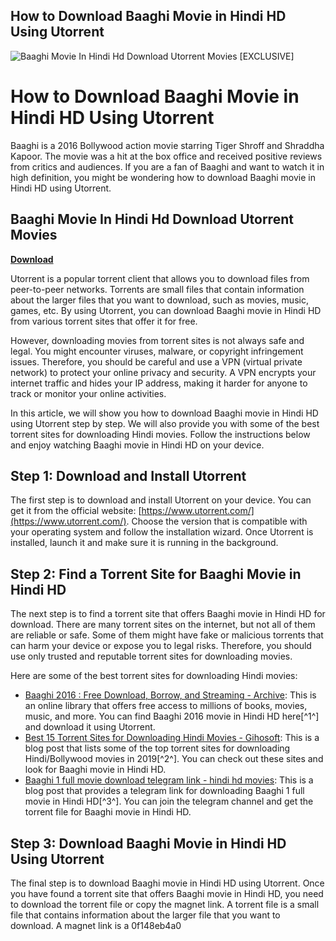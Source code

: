 ## How to Download Baaghi Movie in Hindi HD Using Utorrent

 
![Baaghi Movie In Hindi Hd Download Utorrent Movies \[EXCLUSIVE\]](https://encrypted-tbn2.gstatic.com/images?q=tbn:ANd9GcSjrM55RHAu9VkB-9F79O0EtDP7TVvzTKWv8Z7XJipIMoRMuo7VHGk_w5MS)

 
# How to Download Baaghi Movie in Hindi HD Using Utorrent
 
Baaghi is a 2016 Bollywood action movie starring Tiger Shroff and Shraddha Kapoor. The movie was a hit at the box office and received positive reviews from critics and audiences. If you are a fan of Baaghi and want to watch it in high definition, you might be wondering how to download Baaghi movie in Hindi HD using Utorrent.
 
## Baaghi Movie In Hindi Hd Download Utorrent Movies


[**Download**](https://www.google.com/url?q=https%3A%2F%2Ftinurll.com%2F2tKpmA&sa=D&sntz=1&usg=AOvVaw0-tUYxiDd6mrawDXJ1_95N)

 
Utorrent is a popular torrent client that allows you to download files from peer-to-peer networks. Torrents are small files that contain information about the larger files that you want to download, such as movies, music, games, etc. By using Utorrent, you can download Baaghi movie in Hindi HD from various torrent sites that offer it for free.
 
However, downloading movies from torrent sites is not always safe and legal. You might encounter viruses, malware, or copyright infringement issues. Therefore, you should be careful and use a VPN (virtual private network) to protect your online privacy and security. A VPN encrypts your internet traffic and hides your IP address, making it harder for anyone to track or monitor your online activities.
 
In this article, we will show you how to download Baaghi movie in Hindi HD using Utorrent step by step. We will also provide you with some of the best torrent sites for downloading Hindi movies. Follow the instructions below and enjoy watching Baaghi movie in Hindi HD on your device.
  
## Step 1: Download and Install Utorrent
 
The first step is to download and install Utorrent on your device. You can get it from the official website: [https://www.utorrent.com/](https://www.utorrent.com/). Choose the version that is compatible with your operating system and follow the installation wizard. Once Utorrent is installed, launch it and make sure it is running in the background.
  
## Step 2: Find a Torrent Site for Baaghi Movie in Hindi HD
 
The next step is to find a torrent site that offers Baaghi movie in Hindi HD for download. There are many torrent sites on the internet, but not all of them are reliable or safe. Some of them might have fake or malicious torrents that can harm your device or expose you to legal risks. Therefore, you should use only trusted and reputable torrent sites for downloading movies.
 
Here are some of the best torrent sites for downloading Hindi movies:
 
- [Baaghi 2016 : Free Download, Borrow, and Streaming - Archive](https://archive.org/details/Baaghi2016): This is an online library that offers free access to millions of books, movies, music, and more. You can find Baaghi 2016 movie in Hindi HD here[^1^] and download it using Utorrent.
- [Best 15 Torrent Sites for Downloading Hindi Movies - Gihosoft](https://www.gihosoft.com/tips/best-torrent-sites-for-downloading-hindi-bollywood-movies.html): This is a blog post that lists some of the top torrent sites for downloading Hindi/Bollywood movies in 2019[^2^]. You can check out these sites and look for Baaghi movie in Hindi HD.
- [Baaghi 1 full movie download telegram link - hindi hd movies](https://stackposts.com/blog/baaghi-1-full-movie-download-telegram-link-hindi-hd-movies): This is a blog post that provides a telegram link for downloading Baaghi 1 full movie in Hindi HD[^3^]. You can join the telegram channel and get the torrent file for Baaghi movie in Hindi HD.

## Step 3: Download Baaghi Movie in Hindi HD Using Utorrent
 
The final step is to download Baaghi movie in Hindi HD using Utorrent. Once you have found a torrent site that offers Baaghi movie in Hindi HD, you need to download the torrent file or copy the magnet link. A torrent file is a small file that contains information about the larger file that you want to download. A magnet link is a
 0f148eb4a0
